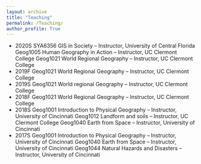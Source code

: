 ```yaml
---
layout: archive
title: "Teaching"
permalink: /Teaching/
author_profile: True
---
```


* 2020S   SYA6356   GIS in Society – Instructor, University of Central Florida
Geog1005 Human Geography in Action – Instructor, UC Clermont College
Geog1021 World Regional Geography – Instructor, UC Clermont College
* 2019F   Geog1021 World Regional Geography – Instructor, UC Clermont College
* 2019S   Geog1021 World regional Geography – Instructor, UC Clermont College
* 2018F   Geog1021 World Regional Geography – Instructor, UC Clermont College
* 2018S   Geog1001 Introduction to Physical Geography – Instructor, University of Cincinnati
Geog1012 Landform and soils – Instructor, UC Clermont College
Geog1040 Earth from Space – Instructor, University of Cincinnati
* 2017S   Geog1001 Introduction to Physical Geography – Instructor, University of Cincinnati
Geog1040 Earth from Space – Instructor, University of Cincinnati
Geog1044 Natural Hazards and Disasters – Instructor, University of Cincinnati
